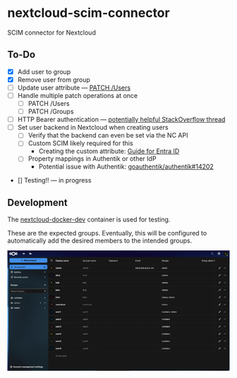 # nextcloud-scim-connector
SCIM connector for Nextcloud

## To-Do

- [x] Add user to group
- [x] Remove user from group
- [ ] Update user attribute — [PATCH /Users](https://scim.dev/playground/users.html#update-attribute)
- [ ] Handle multiple patch operations at once
    - [ ] PATCH /Users
    - [ ] PATCH /Groups
- [ ] HTTP Bearer authentication — [potentially helpful StackOverflow thread](https://stackoverflow.com/questions/76867554/fastapi-how-to-access-bearer-token)
- [ ] Set user backend in Nextcloud when creating users
    - [ ] Verify that the backend can even be set via the NC API
    - [ ] Custom SCIM likely required for this
        - Creating the custom attribute: [Guide for Entra ID](https://developers.staffbase.com/guides/customattributes-scim/#creating-custom-attributes-in-microsoft-entra-id)
    - [ ] Property mappings in Authentik or other IdP
        - Potential issue with Authentik: [goauthentik/authentik#14202](https://github.com/goauthentik/authentik/issues/14202)
- [] Testing!! — in progress


## Development

The [nextcloud-docker-dev](https://github.com/juliusknorr/nextcloud-docker-dev?tab=readme-ov-file0) container is used for testing.

These are the expected groups. Eventually, this will be configured to automatically add the desired members to the intended groups.

![Group members](assets/group-membership.png)
